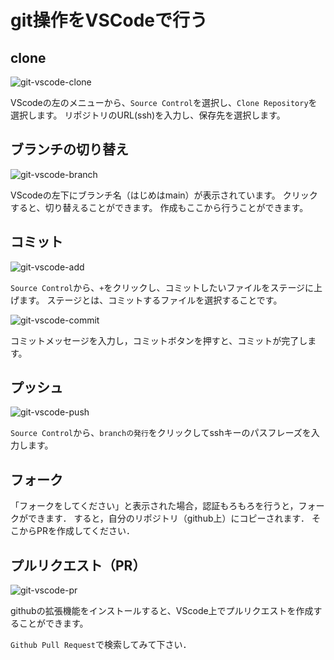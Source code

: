 # git操作をVSCodeで行う

## clone
![git-vscode-clone](./images/git-vscode-clone.png)

VScodeの左のメニューから、`Source Control`を選択し、`Clone Repository`を選択します。
リポジトリのURL(ssh)を入力し、保存先を選択します。

## ブランチの切り替え
![git-vscode-branch](./images/git-vscode-branch.png)

VScodeの左下にブランチ名（はじめはmain）が表示されています。
クリックすると、切り替えることができます。
作成もここから行うことができます。

## コミット
![git-vscode-add](./images/git-vscode-add.png)

`Source Control`から、`+`をクリックし、コミットしたいファイルをステージに上げます。
ステージとは、コミットするファイルを選択することです。

![git-vscode-commit](./images/git-vscode-commit.png)

コミットメッセージを入力し，コミットボタンを押すと、コミットが完了します。

## プッシュ
![git-vscode-push](./images/git-vscode-push.png)

`Source Control`から、`branchの発行`をクリックしてsshキーのパスフレーズを入力します。

## フォーク
「フォークをしてください」と表示された場合，認証もろもろを行うと，フォークができます．
すると，自分のリポジトリ（github上）にコピーされます．
そこからPRを作成してください．

## プルリクエスト（PR）
![git-vscode-pr](./images/git-vscode-pr.png)

githubの拡張機能をインストールすると、VScode上でプルリクエストを作成することができます。

`Github Pull Request`で検索してみて下さい．
